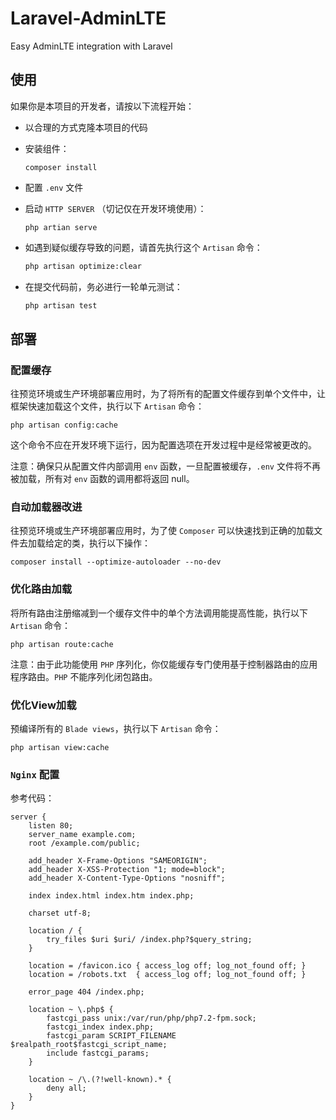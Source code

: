 # Laravel-AdminLTE
 Easy AdminLTE integration with Laravel


## 使用

如果你是本项目的开发者，请按以下流程开始：
- 以合理的方式克隆本项目的代码
- 安装组件：
    ```$xslt
    composer install
    ```
- 配置 `.env` 文件
- 启动 `HTTP SERVER` （切记仅在开发环境使用）：
    ```$xslt
    php artian serve
    ```
- 如遇到疑似缓存导致的问题，请首先执行这个 `Artisan` 命令：
    ```bash
    php artisan optimize:clear
    ```
  
- 在提交代码前，务必进行一轮单元测试：
    ```bash
    php artisan test
    ```

## 部署
### 配置缓存

往预览环境或生产环境部署应用时，为了将所有的配置文件缓存到单个文件中，让框架快速加载这个文件，执行以下 `Artisan` 命令：

`php artisan config:cache`
  
这个命令不应在开发环境下运行，因为配置选项在开发过程中是经常被更改的。

注意：确保只从配置文件内部调用 `env` 函数，一旦配置被缓存，`.env` 文件将不再被加载，所有对 `env` 函数的调用都将返回 null。

### 自动加载器改进

往预览环境或生产环境部署应用时，为了使 `Composer` 可以快速找到正确的加载文件去加载给定的类，执行以下操作：

`composer install --optimize-autoloader --no-dev`

### 优化路由加载

将所有路由注册缩减到一个缓存文件中的单个方法调用能提高性能，执行以下 `Artisan` 命令：

`php artisan route:cache`

注意：由于此功能使用 `PHP` 序列化，你仅能缓存专门使用基于控制器路由的应用程序路由。`PHP` 不能序列化闭包路由。

### 优化View加载

预编译所有的 `Blade views`，执行以下 `Artisan` 命令：

`php artisan view:cache`

### `Nginx` 配置

参考代码：
```$xslt
server {
    listen 80;
    server_name example.com;
    root /example.com/public;

    add_header X-Frame-Options "SAMEORIGIN";
    add_header X-XSS-Protection "1; mode=block";
    add_header X-Content-Type-Options "nosniff";

    index index.html index.htm index.php;

    charset utf-8;

    location / {
        try_files $uri $uri/ /index.php?$query_string;
    }

    location = /favicon.ico { access_log off; log_not_found off; }
    location = /robots.txt  { access_log off; log_not_found off; }

    error_page 404 /index.php;

    location ~ \.php$ {
        fastcgi_pass unix:/var/run/php/php7.2-fpm.sock;
        fastcgi_index index.php;
        fastcgi_param SCRIPT_FILENAME $realpath_root$fastcgi_script_name;
        include fastcgi_params;
    }

    location ~ /\.(?!well-known).* {
        deny all;
    }
}
```
